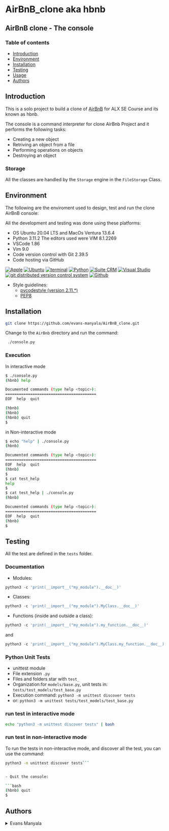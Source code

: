 # AirBnB_clone aka hbnb

## AirBnB clone - The console

### Table of contents

- [Introduction](#Introduction)
- [Environment](#Environment)
- [Installation](#Installation)
- [Testing](#Testing)
- [Usage](#Usage)
- [Authors](#Authors)

## Introduction

This is a solo project to build a clone of [AirBnB](https://www.airbnb.com) for ALX SE Course and its known as hbnb.

The console is a command interpreter for clone AirBnb Project and it performs the following tasks:

- Creating a new object
- Retriving an object from a file
- Performing operations on objects
- Destroying an object

### Storage

All the classes are handled by the `Storage` engine in the `FileStorage` Class.

## Environment

The following are the enviroment used to design, test and run the clone AirBnB console:

All the development and testing was done using these platforms:

- OS Ubuntu 20.04 LTS and MacOs Ventura 13.6.4
- Python 3.11.2 The editors used were VIM 8.1.2269
- VSCode 1.86
- Vim 9.0
- Code version control with Git 2.39.5
- Code hosting via GitHub

<a href="https://www.apple.com/macos/sonoma/" target="_blank"> <img height="" src="https://img.shields.io/badge/mac%20os-000000?style=for-the-badge&logo=apple&logoColor=white" alt="Apple"></a> <a href="https://ubuntu.com/" target="_blank"> <img height="" src="https://img.shields.io/static/v1?label=&message=Ubuntu&color=E95420&logo=Ubuntu&logoColor=E95420&labelColor=2F333A" alt="Ubuntu"></a><!-- bash --> <a href="https://www.gnu.org/software/bash/" target="_blank"> <img height="" src="https://img.shields.io/static/v1?label=&message=GNU%20Bash&color=4EAA25&logo=GNU%20Bash&logoColor=4EAA25&labelColor=2F333A" alt="terminal"></a> <!-- python--> <a href="https://www.python.org" target="_blank"> <img height="" src="https://img.shields.io/static/v1?label=&message=Python&color=FFD43B&logo=python&logoColor=3776AB&labelColor=2F333A" alt="Python"></a> </a> <!-- vim --> <a href="https://www.vim.org/" target="_blank"> <img height="" src="https://img.shields.io/static/v1?label=&message=Vim&color=019733&logo=Vim&logoColor=019733&labelColor=2F333A" alt="Suite CRM"></a> <!-- vs code --> <a href="https://code.visualstudio.com/" target="_blank"> <img height="" src="https://img.shields.io/static/v1?label=&message=Visual%20Studio%20Code&color=5C2D91&logo=Visual%20Studio%20Code&logoColor=5C2D91&labelColor=2F333A" alt="Visual Studio"></a> </a><!-- git --> <a href="https://git-scm.com/" target="_blank"> <img height="" src="https://img.shields.io/static/v1?label=&message=Git&color=F05032&logo=Git&logoColor=F05032&labelColor=2F333A" alt="git distributed version control system"></a> <!-- github --> <a href="https://github.com" target="_blank"> <img height="" src="https://img.shields.io/static/v1?label=&message=GitHub&color=181717&logo=GitHub&logoColor=f2f2f2&labelColor=2F333A" alt="Github"></a>

 <!-- Style guidelines -->

- Style guidelines:
  - [pycodestyle (version 2.11.\*)](https://pypi.org/project/pycodestyle/)
  - [PEP8](https://pep8.org/)

## Installation

```bash
git clone https://github.com/evans-manyala/AirBnB_clone.git
```

Change to the `AirBnb` directory and run the command:

```bash
 ./console.py
```

### Execution

In interactive mode

```bash
$ ./console.py
(hbnb) help

Documented commands (type help <topic>):
========================================
EOF  help  quit

(hbnb)
(hbnb)
(hbnb) quit
$
```

in Non-interactive mode

```bash
$ echo "help" | ./console.py
(hbnb)

Documented commands (type help <topic>):
========================================
EOF  help  quit
(hbnb)
$
$ cat test_help
help
$
$ cat test_help | ./console.py
(hbnb)

Documented commands (type help <topic>):
========================================
EOF  help  quit
(hbnb)
$
```

## Testing

All the test are defined in the `tests` folder.

### Documentation

- Modules:

```python
python3 -c 'print(__import__("my_module").__doc__)'
```

- Classes:

```python
python3 -c 'print(__import__("my_module").MyClass.__doc__)'
```

- Functions (inside and outside a class):

```python
python3 -c 'print(__import__("my_module").my_function.__doc__)'
```

and

```python
python3 -c 'print(__import__("my_module").MyClass.my_function.__doc__)'
```

### Python Unit Tests

- unittest module
- File extension `.py`
- Files and folders star with `test_`
- Organization:for `models/base.py`, unit tests in: `tests/test_models/test_base.py`
- Execution command: `python3 -m unittest discover tests`
- or: `python3 -m unittest tests/test_models/test_base.py`

### run test in interactive mode

```bash
echo "python3 -m unittest discover tests" | bash
```

### run test in non-interactive mode

To run the tests in non-interactive mode, and discover all the test, you can use the command:

````bash
python3 -m unittest discover tests```


- Quit the console:

```bash
(hbnb) quit
$
````

## Authors

<details>
    <summary>Evans Manyala</summary>
    <ul>
    <li><a href="https://www.github.com/evans-Manyala">Github</a></li>
    <li><a href="https://www.twitter.com/evans_manyala">Twitter</a></li>
    <li><a href="mailto:imagineitke@gmail.com">e-mail</a></li>
    </ul>
</details>
